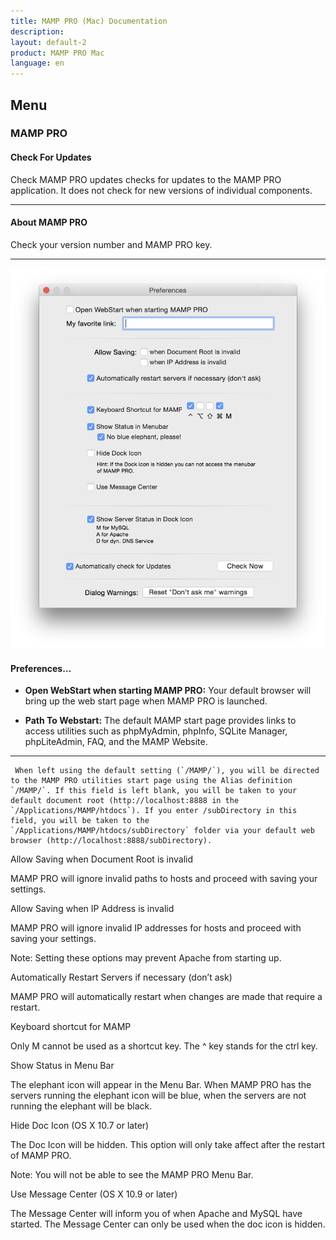 ```yaml
---
title: MAMP PRO (Mac) Documentation
description: 
layout: default-2
product: MAMP PRO Mac
language: en
---
```


## Menu

### MAMP PRO

#### Check For Updates

Check MAMP PRO updates checks for updates to the MAMP PRO application. It does not check for new versions of individual components.

---

#### About MAMP PRO

Check your version number and MAMP PRO key.

---

![MAMP](Preferences.png)

#### Preferences…

*  **Open WebStart when starting MAMP PRO:**
     Your default browser will bring up the web start page when MAMP PRO is launched.

*  **Path To Webstart:**
     The default MAMP start page provides links to access utilities such as phpMyAdmin, phpInfo, SQLite Manager,       phpLiteAdmin, FAQ, and the MAMP Website.

---

     When left using the default setting (`/MAMP/`), you will be directed to the MAMP PRO utilities start page using the Alias definition `/MAMP/`. If this field is left blank, you will be taken to your default document root (http://localhost:8888 in the `/Applications/MAMP/htdocs`). If you enter /subDirectory in this field, you will be taken to the `/Applications/MAMP/htdocs/subDirectory` folder via your default web browser (http://localhost:8888/subDirectory).

 

Allow Saving when Document Root is invalid

MAMP PRO will ignore invalid paths to hosts and proceed with saving your settings.

 

Allow Saving when IP Address is invalid

MAMP PRO will ignore invalid IP addresses for hosts and proceed with saving your settings.

 

Note: Setting these options may prevent Apache from starting up.
 

Automatically Restart Servers if necessary (don’t ask)

MAMP PRO will automatically restart when changes are made that require a restart.

 

Keyboard shortcut for MAMP

Only M cannot be used as a shortcut key. The ^ key stands for the ctrl key.

 

Show Status in Menu Bar

The elephant icon will appear in the Menu Bar. When MAMP PRO has the servers running the elephant icon will be blue, when the servers are not running the elephant will be black.

 

Hide Doc Icon (OS X 10.7 or later)

The Doc Icon will be hidden. This option will only take affect after the restart of MAMP PRO.

 

Note: You will not be able to see the MAMP PRO Menu Bar.
 

Use Message Center (OS X 10.9 or later)

The Message Center will inform you of when Apache and MySQL have started. The Message Center can only be used when the doc icon is hidden.
